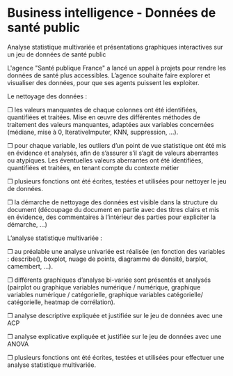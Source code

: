 # Business intelligence - Données de santé public
Analyse statistique multivariée et présentations graphiques interactives sur un jeu de données de santé public

L'agence "Santé publique France" a lancé un appel à projets pour rendre les données de santé plus accessibles. L’agence souhaite faire explorer et visualiser des données, pour que ses agents puissent les exploiter.

Le nettoyage des données :

❒ les valeurs manquantes de chaque colonnes ont été identifiées, quantifiées et traitées. Mise en œuvre des différentes méthodes de traitement des valeurs manquantes, adaptées aux variables concernées (médiane, mise à 0, IterativeImputer, KNN, suppression, …).

❒ pour chaque variable, les outliers d’un point de vue statistique ont été mis en évidence et analysés, afin de s’assurer s’il s’agit de valeurs aberrantes ou atypiques. Les éventuelles valeurs aberrantes ont été identifiées, quantifiées et traitées, en tenant compte du contexte métier

❒ plusieurs fonctions ont été écrites, testées et utilisées pour nettoyer le jeu de données.

❒ la démarche de nettoyage des données est visible dans la structure du document (découpage du document en partie avec des titres clairs et mis en évidence, des commentaires à l’intérieur des parties pour expliciter la démarche, …)

L’analyse statistique multivariée : 

❒ au préalable une analyse univariée est réalisée (en fonction des variables : describe(), boxplot, nuage de points, diagramme de densité, barplot, camembert, …).

❒ différents graphiques d’analyse bi-variée sont présentés et analysés (pairplot ou graphique variables numérique / numérique, graphique variables numérique / catégorielle, graphique variables catégorielle/ catégorielle, heatmap de corrélation).

❒ analyse descriptive expliquée et justifiée sur le jeu de données avec une ACP

❒ analyse explicative expliquée et justifiée sur le jeu de données avec une ANOVA

❒ plusieurs fonctions ont été écrites, testées et utilisées pour effectuer une analyse statistique multivariée.

